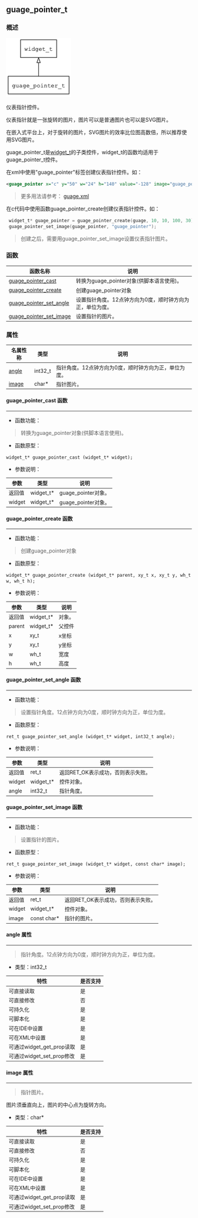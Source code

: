 ## guage\_pointer\_t
### 概述
![image](images/guage_pointer_t_0.png)

 仪表指针控件。

 仪表指针就是一张旋转的图片，图片可以是普通图片也可以是SVG图片。

 在嵌入式平台上，对于旋转的图片，SVG图片的效率比位图高数倍，所以推荐使用SVG图片。

 guage\_pointer\_t是[widget\_t](widget_t.md)的子类控件，widget\_t的函数均适用于guage\_pointer\_t控件。

 在xml中使用"guage\_pointer"标签创建仪表指针控件。如：

 ```xml
 <guage_pointer x="c" y="50" w="24" h="140" value="-128" image="guage_pointer" />
 ```

 > 更多用法请参考：
 [guage.xml](https://github.com/zlgopen/awtk/blob/master/demos/assets/raw/ui/guage.xml)

 在c代码中使用函数guage\_pointer\_create创建仪表指针控件。如：

 ```c
  widget_t* guage_pointer = guage_pointer_create(guage, 10, 10, 100, 30);
  guage_pointer_set_image(guage_pointer, "guage_pointer");
 ```

 > 创建之后，需要用guage\_pointer\_set\_image设置仪表指针图片。


### 函数
<p id="guage_pointer_t_methods">

| 函数名称 | 说明 | 
| -------- | ------------ | 
| <a href="#guage_pointer_t_guage_pointer_cast">guage\_pointer\_cast</a> | 转换为guage_pointer对象(供脚本语言使用)。 |
| <a href="#guage_pointer_t_guage_pointer_create">guage\_pointer\_create</a> | 创建guage_pointer对象 |
| <a href="#guage_pointer_t_guage_pointer_set_angle">guage\_pointer\_set\_angle</a> | 设置指针角度。12点钟方向为0度，顺时钟方向为正，单位为度。 |
| <a href="#guage_pointer_t_guage_pointer_set_image">guage\_pointer\_set\_image</a> | 设置指针的图片。 |
### 属性
<p id="guage_pointer_t_properties">

| 名属性称 | 类型 | 说明 | 
| -------- | ----- | ------------ | 
| <a href="#guage_pointer_t_angle">angle</a> | int32\_t | 指针角度。12点钟方向为0度，顺时钟方向为正，单位为度。 |
| <a href="#guage_pointer_t_image">image</a> | char* | 指针图片。 |
#### guage\_pointer\_cast 函数
-----------------------

* 函数功能：

> <p id="guage_pointer_t_guage_pointer_cast"> 转换为guage_pointer对象(供脚本语言使用)。



* 函数原型：

```
widget_t* guage_pointer_cast (widget_t* widget);
```

* 参数说明：

| 参数 | 类型 | 说明 |
| -------- | ----- | --------- |
| 返回值 | widget\_t* | guage\_pointer对象。 |
| widget | widget\_t* | guage\_pointer对象。 |
#### guage\_pointer\_create 函数
-----------------------

* 函数功能：

> <p id="guage_pointer_t_guage_pointer_create"> 创建guage_pointer对象



* 函数原型：

```
widget_t* guage_pointer_create (widget_t* parent, xy_t x, xy_t y, wh_t w, wh_t h);
```

* 参数说明：

| 参数 | 类型 | 说明 |
| -------- | ----- | --------- |
| 返回值 | widget\_t* | 对象。 |
| parent | widget\_t* | 父控件 |
| x | xy\_t | x坐标 |
| y | xy\_t | y坐标 |
| w | wh\_t | 宽度 |
| h | wh\_t | 高度 |
#### guage\_pointer\_set\_angle 函数
-----------------------

* 函数功能：

> <p id="guage_pointer_t_guage_pointer_set_angle"> 设置指针角度。12点钟方向为0度，顺时钟方向为正，单位为度。



* 函数原型：

```
ret_t guage_pointer_set_angle (widget_t* widget, int32_t angle);
```

* 参数说明：

| 参数 | 类型 | 说明 |
| -------- | ----- | --------- |
| 返回值 | ret\_t | 返回RET\_OK表示成功，否则表示失败。 |
| widget | widget\_t* | 控件对象。 |
| angle | int32\_t | 指针角度。 |
#### guage\_pointer\_set\_image 函数
-----------------------

* 函数功能：

> <p id="guage_pointer_t_guage_pointer_set_image"> 设置指针的图片。



* 函数原型：

```
ret_t guage_pointer_set_image (widget_t* widget, const char* image);
```

* 参数说明：

| 参数 | 类型 | 说明 |
| -------- | ----- | --------- |
| 返回值 | ret\_t | 返回RET\_OK表示成功，否则表示失败。 |
| widget | widget\_t* | 控件对象。 |
| image | const char* | 指针的图片。 |
#### angle 属性
-----------------------
> <p id="guage_pointer_t_angle"> 指针角度。12点钟方向为0度，顺时钟方向为正，单位为度。


* 类型：int32\_t

| 特性 | 是否支持 |
| -------- | ----- |
| 可直接读取 | 是 |
| 可直接修改 | 否 |
| 可持久化   | 是 |
| 可脚本化   | 是 |
| 可在IDE中设置 | 是 |
| 可在XML中设置 | 是 |
| 可通过widget\_get\_prop读取 | 是 |
| 可通过widget\_set\_prop修改 | 是 |
#### image 属性
-----------------------
> <p id="guage_pointer_t_image"> 指针图片。

 图片须垂直向上，图片的中心点为旋转方向。



* 类型：char*

| 特性 | 是否支持 |
| -------- | ----- |
| 可直接读取 | 是 |
| 可直接修改 | 否 |
| 可持久化   | 是 |
| 可脚本化   | 是 |
| 可在IDE中设置 | 是 |
| 可在XML中设置 | 是 |
| 可通过widget\_get\_prop读取 | 是 |
| 可通过widget\_set\_prop修改 | 是 |
